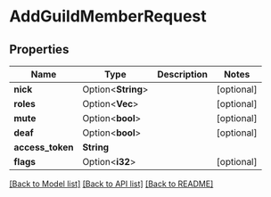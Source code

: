 # AddGuildMemberRequest

## Properties

Name | Type | Description | Notes
------------ | ------------- | ------------- | -------------
**nick** | Option<**String**> |  | [optional]
**roles** | Option<**Vec<String>**> |  | [optional]
**mute** | Option<**bool**> |  | [optional]
**deaf** | Option<**bool**> |  | [optional]
**access_token** | **String** |  | 
**flags** | Option<**i32**> |  | [optional]

[[Back to Model list]](../README.md#documentation-for-models) [[Back to API list]](../README.md#documentation-for-api-endpoints) [[Back to README]](../README.md)


